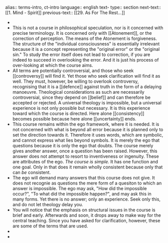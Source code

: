 alias:: terms-intro, ct-intro
language:: english
text-
type:: section
next-text:: [[1. Mind - Spirit]]
previous-text:: [[29. As For The Rest...]]

-
- This is not a course in philosophical speculation, nor is it concerned with precise terminology. It is concerned only with [[Atonement]], or the correction of perception. The means of the Atonement is forgiveness. The structure of the "individual consciousness" is essentially irrelevant because it is a concept representing the "original error" or the "original sin." To study the error itself does not lead to correction, if you are indeed to succeed in overlooking the error. And it is just his process of over-looking at which the course aims.
- All terms are potentially controversial, and those who seek [[controversy]] will find it. Yet those who seek clarification will find it as well. They must, however, be willing to overlook controversy, recognising that it is a [[defence]] against truth in the form of a delaying manoeuvre. Theological considerations as such are necessarily controversial, since they depend on [[belief]] and can therefore be accepted or rejected. A universal theology is impossible, but a universal experience is not only possible but necessary. It is this experience toward which the course is directed. Here alone [[consistency]] becomes possible because here alone [[uncertainty]] ends.
- This course remains within the ego framework, where it is needed. It is not concerned with what is beyond all error because it is planned only to set the direction towards it. Therefore it uses words, which are symbolic, and cannot express what lies beyond symbols. It is merely the ego that questions because it is only the ego that doubts. The course merely gives another answer, once a question has been raised. However, this answer does not attempt to resort to inventiveness or ingenuity. These are attributes of the ego. _The course is simple._ It has one function and one goal. Only in that does it remain wholly consistent because only that can _be_ consistent.
- The ego will demand many answers that this course does not give. It does not recognie as questions the mere form of a quesiton to which an answer is impossible. The ego may ask, "How did the impossible occur?", "To what did the impossible happen?", and may ask this in many forms. Yet there is no answer; only an experience. Seek only this, and do not let theology delay you.
- You will notice that the emphasis on structural issues in the course is brief and early. Afterwards and soon, it drops away to make way for the central teaching. Since you have asked for clarification, however, these are some of the terms that are used.
-
-
